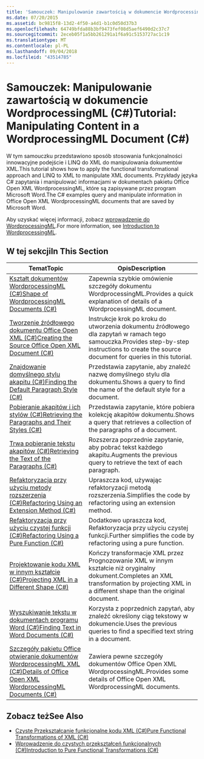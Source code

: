 ```yaml
---
title: 'Samouczek: Manipulowanie zawartością w dokumencie WordprocessingML (C#)'
ms.date: 07/20/2015
ms.assetid: bc9815f8-13d2-4f50-a4d1-b1c0d50d37b3
ms.openlocfilehash: 64749bfda88b3bf9473fef08d5aef6490d2c37c7
ms.sourcegitcommit: 2eceb05f1a5bb261291a1f6a91c5153727ac1c19
ms.translationtype: MT
ms.contentlocale: pl-PL
ms.lasthandoff: 09/04/2018
ms.locfileid: "43514785"
---
```

# <a name="tutorial-manipulating-content-in-a-wordprocessingml-document-c"></a><span data-ttu-id="fb106-102">Samouczek: Manipulowanie zawartością w dokumencie WordprocessingML (C#)</span><span class="sxs-lookup"><span data-stu-id="fb106-102">Tutorial: Manipulating Content in a WordprocessingML Document (C#)</span></span>
<span data-ttu-id="fb106-103">W tym samouczku przedstawiono sposób stosowania funkcjonalności innowacyjne podejście i LINQ do XML do manipulowania dokumentów XML.</span><span class="sxs-lookup"><span data-stu-id="fb106-103">This tutorial shows how to apply the functional transformational approach and LINQ to XML to manipulate XML documents.</span></span> <span data-ttu-id="fb106-104">Przykłady języka C# zapytania i manipulować informacjami w dokumentach pakietu Office Open XML WordprocessingML, które są zapisywane przez program Microsoft Word.</span><span class="sxs-lookup"><span data-stu-id="fb106-104">The C# examples query and manipulate information in Office Open XML WordprocessingML documents that are saved by Microsoft Word.</span></span>  
  
 <span data-ttu-id="fb106-105">Aby uzyskać więcej informacji, zobacz [wprowadzenie do WordprocessingML](http://ericwhite.com/blog/introduction-to-wordprocessingml-series/).</span><span class="sxs-lookup"><span data-stu-id="fb106-105">For more information, see [Introduction to WordprocessingML](http://ericwhite.com/blog/introduction-to-wordprocessingml-series/).</span></span>  
  
## <a name="in-this-section"></a><span data-ttu-id="fb106-106">W tej sekcji</span><span class="sxs-lookup"><span data-stu-id="fb106-106">In This Section</span></span>  
  
|<span data-ttu-id="fb106-107">Temat</span><span class="sxs-lookup"><span data-stu-id="fb106-107">Topic</span></span>|<span data-ttu-id="fb106-108">Opis</span><span class="sxs-lookup"><span data-stu-id="fb106-108">Description</span></span>|  
|-----------|-----------------|  
|[<span data-ttu-id="fb106-109">Kształt dokumentów WordprocessingML (C#)</span><span class="sxs-lookup"><span data-stu-id="fb106-109">Shape of WordprocessingML Documents (C#)</span></span>](../../../../csharp/programming-guide/concepts/linq/shape-of-wordprocessingml-documents.md)|<span data-ttu-id="fb106-110">Zapewnia szybkie omówienie szczegóły dokumentu WordprocessingML.</span><span class="sxs-lookup"><span data-stu-id="fb106-110">Provides a quick explanation of details of a WordprocessingML document.</span></span>|  
|[<span data-ttu-id="fb106-111">Tworzenie źródłowego dokumentu Office Open XML (C#)</span><span class="sxs-lookup"><span data-stu-id="fb106-111">Creating the Source Office Open XML Document (C#)</span></span>](../../../../csharp/programming-guide/concepts/linq/creating-the-source-office-open-xml-document.md)|<span data-ttu-id="fb106-112">Instrukcje krok po kroku do utworzenia dokumentu źródłowego dla zapytań w ramach tego samouczka.</span><span class="sxs-lookup"><span data-stu-id="fb106-112">Provides step-by-step instructions to create the source document for queries in this tutorial.</span></span>|  
|[<span data-ttu-id="fb106-113">Znajdowanie domyślnego stylu akapitu (C#)</span><span class="sxs-lookup"><span data-stu-id="fb106-113">Finding the Default Paragraph Style (C#)</span></span>](../../../../csharp/programming-guide/concepts/linq/finding-the-default-paragraph-style.md)|<span data-ttu-id="fb106-114">Przedstawia zapytanie, aby znaleźć nazwę domyślnego stylu dla dokumentu.</span><span class="sxs-lookup"><span data-stu-id="fb106-114">Shows a query to find the name of the default style for a document.</span></span>|  
|[<span data-ttu-id="fb106-115">Pobieranie akapitów i ich stylów (C#)</span><span class="sxs-lookup"><span data-stu-id="fb106-115">Retrieving the Paragraphs and Their Styles (C#)</span></span>](../../../../csharp/programming-guide/concepts/linq/retrieving-the-paragraphs-and-their-styles.md)|<span data-ttu-id="fb106-116">Przedstawia zapytanie, które pobiera kolekcję akapitów dokumentu.</span><span class="sxs-lookup"><span data-stu-id="fb106-116">Shows a query that retrieves a collection of the paragraphs of a document.</span></span>|  
|[<span data-ttu-id="fb106-117">Trwa pobieranie tekstu akapitów (C#)</span><span class="sxs-lookup"><span data-stu-id="fb106-117">Retrieving the Text of the Paragraphs (C#)</span></span>](../../../../csharp/programming-guide/concepts/linq/retrieving-the-text-of-the-paragraphs.md)|<span data-ttu-id="fb106-118">Rozszerza poprzednie zapytanie, aby pobrać tekst każdego akapitu.</span><span class="sxs-lookup"><span data-stu-id="fb106-118">Augments the previous query to retrieve the text of each paragraph.</span></span>|  
|[<span data-ttu-id="fb106-119">Refaktoryzacja przy użyciu metody rozszerzenia (C#)</span><span class="sxs-lookup"><span data-stu-id="fb106-119">Refactoring Using an Extension Method (C#)</span></span>](../../../../csharp/programming-guide/concepts/linq/refactoring-using-an-extension-method.md)|<span data-ttu-id="fb106-120">Upraszcza kod, używając refaktoryzacji metodą rozszerzenia.</span><span class="sxs-lookup"><span data-stu-id="fb106-120">Simplifies the code by refactoring using an extension method.</span></span>|  
|[<span data-ttu-id="fb106-121">Refaktoryzacja przy użyciu czystej funkcji (C#)</span><span class="sxs-lookup"><span data-stu-id="fb106-121">Refactoring Using a Pure Function (C#)</span></span>](../../../../csharp/programming-guide/concepts/linq/refactoring-using-a-pure-function.md)|<span data-ttu-id="fb106-122">Dodatkowo upraszcza kod, Refaktoryzacja przy użyciu czystej funkcji.</span><span class="sxs-lookup"><span data-stu-id="fb106-122">Further simplifies the code by refactoring using a pure function.</span></span>|  
|[<span data-ttu-id="fb106-123">Projektowanie kodu XML w innym kształcie (C#)</span><span class="sxs-lookup"><span data-stu-id="fb106-123">Projecting XML in a Different Shape (C#)</span></span>](../../../../csharp/programming-guide/concepts/linq/projecting-xml-in-a-different-shape.md)|<span data-ttu-id="fb106-124">Kończy transformacje XML przez Prognozowanie XML w innym kształcie niż oryginalny dokument.</span><span class="sxs-lookup"><span data-stu-id="fb106-124">Completes an XML transformation by projecting XML in a different shape than the original document.</span></span>|  
|[<span data-ttu-id="fb106-125">Wyszukiwanie tekstu w dokumentach programu Word (C#)</span><span class="sxs-lookup"><span data-stu-id="fb106-125">Finding Text in Word Documents (C#)</span></span>](../../../../csharp/programming-guide/concepts/linq/finding-text-in-word-documents.md)|<span data-ttu-id="fb106-126">Korzysta z poprzednich zapytań, aby znaleźć określony ciąg tekstowy w dokumencie.</span><span class="sxs-lookup"><span data-stu-id="fb106-126">Uses the previous queries to find a specified text string in a document.</span></span>|  
|[<span data-ttu-id="fb106-127">Szczegóły pakietu Office otwieranie dokumentów WordprocessingML XML (C#)</span><span class="sxs-lookup"><span data-stu-id="fb106-127">Details of Office Open XML WordprocessingML Documents (C#)</span></span>](../../../../csharp/programming-guide/concepts/linq/details-of-office-open-xml-wordprocessingml-documents.md)|<span data-ttu-id="fb106-128">Zawiera pewne szczegóły dokumentów Office Open XML WordprocessingML.</span><span class="sxs-lookup"><span data-stu-id="fb106-128">Provides some details of Office Open XML WordprocessingML documents.</span></span>|  
  
## <a name="see-also"></a><span data-ttu-id="fb106-129">Zobacz też</span><span class="sxs-lookup"><span data-stu-id="fb106-129">See Also</span></span>

- [<span data-ttu-id="fb106-130">Czyste Przekształcanie funkcjonalne kodu XML (C#)</span><span class="sxs-lookup"><span data-stu-id="fb106-130">Pure Functional Transformations of XML (C#)</span></span>](../../../../csharp/programming-guide/concepts/linq/pure-functional-transformations-of-xml.md)  
- [<span data-ttu-id="fb106-131">Wprowadzenie do czystych przekształceń funkcjonalnych (C#)</span><span class="sxs-lookup"><span data-stu-id="fb106-131">Introduction to Pure Functional Transformations (C#)</span></span>](../../../../csharp/programming-guide/concepts/linq/introduction-to-pure-functional-transformations.md)
